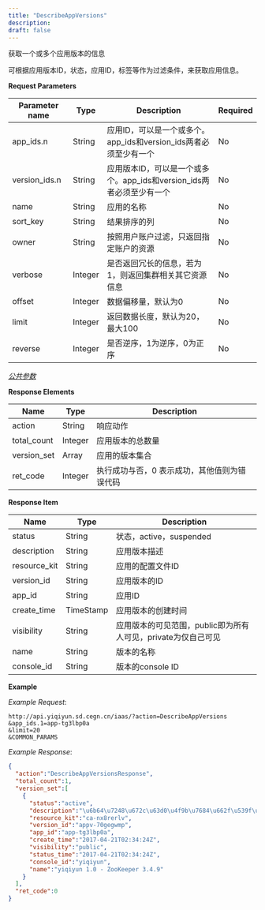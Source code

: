 ```yaml
---
title: "DescribeAppVersions"
description: 
draft: false
---
```




获取一个或多个应用版本的信息

可根据应用版本ID，状态，应用ID，标签等作为过滤条件，来获取应用信息。

**Request Parameters**

| Parameter name | Type | Description | Required |
| --- | --- | --- | --- |
| app_ids.n | String | 应用ID，可以是一个或多个。app_ids和version_ids两者必须至少有一个 | No |
| version_ids.n | String | 应用版本ID，可以是一个或多个。app_ids和version_ids两者必须至少有一个 | No |
| name | String | 应用的名称 | No |
| sort_key | String | 结果排序的列 | No |
| owner | String | 按照用户账户过滤，只返回指定账户的资源 | No |
| verbose | Integer | 是否返回冗长的信息，若为1，则返回集群相关其它资源信息 | No |
| offset | Integer | 数据偏移量，默认为0 | No |
| limit | Integer | 返回数据长度，默认为20，最大100 | No |
| reverse | Integer | 是否逆序，1为逆序，0为正序 | No |

[_公共参数_](../../../../parameters/)

**Response Elements**

| Name | Type | Description |
| --- | --- | --- |
| action | String | 响应动作 |
| total_count | Integer | 应用版本的总数量 |
| version_set | Array | 应用的版本集合 |
| ret_code | Integer | 执行成功与否，0 表示成功，其他值则为错误代码 |

**Response Item**

| Name | Type | Description |
| --- | --- | --- |
| status | String | 状态，active，suspended |
| description | String | 应用版本描述 |
| resource_kit | String | 应用的配置文件ID |
| version_id | String | 应用版本的ID |
| app_id | String | 应用ID |
| create_time | TimeStamp | 应用版本的创建时间 |
| visibility | String | 应用版本的可见范围，public即为所有人可见，private为仅自己可见|
| name | String | 版本的名称 |
| console_id | String | 版本的console ID |

**Example**

_Example Request_:

```
http://api.yiqiyun.sd.cegn.cn/iaas/?action=DescribeAppVersions
&app_ids.1=app-tg3lbp0a
&limit=20
&COMMON_PARAMS
```

_Example Response_:

```json
{
  "action":"DescribeAppVersionsResponse",
  "total_count":1,
  "version_set":[
    {
      "status":"active",
      "description":"\u6b64\u7248\u672c\u63d0\u4f9b\u7684\u662f\u539f\u751f Apache ZooKeeper 3.4.9 \u53d1\u884c\u7248\uff0c\u540c\u65f6\u63d0\u4f9b ZooKeeper REST \u670d\u52a1",
      "resource_kit":"ca-nx8rerlv",
      "version_id":"appv-70gegwmp",
      "app_id":"app-tg3lbp0a",
      "create_time":"2017-04-21T02:34:24Z",
      "visibility":"public",
      "status_time":"2017-04-21T02:34:24Z",
      "console_id":"yiqiyun",
      "name":"yiqiyun 1.0 - ZooKeeper 3.4.9"
    }
  ],
  "ret_code":0
}
```

